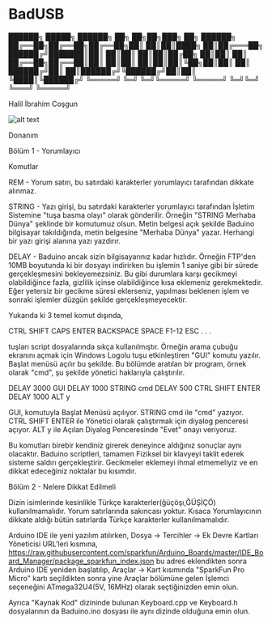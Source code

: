 # BadUSB

██████╗  █████╗ ██████╗ ██╗   ██╗██╗███╗   ██╗ ██████╗ 
██╔══██╗██╔══██╗██╔══██╗██║   ██║██║████╗  ██║██╔═══██╗
██████╔╝███████║██║  ██║██║   ██║██║██╔██╗ ██║██║   ██║
██╔══██╗██╔══██║██║  ██║██║   ██║██║██║╚██╗██║██║   ██║
██████╔╝██║  ██║██████╔╝╚██████╔╝██║██║ ╚████║╚██████╔╝
╚═════╝ ╚═╝  ╚═╝╚═════╝  ╚═════╝ ╚═╝╚═╝  ╚═══╝ ╚═════╝ 

Halil İbrahim Coşgun

![alt text](http://i.imgur.com/mnQKtk9.png)

Donanım



Bölüm 1 - Yorumlayıcı

Komutlar

REM - Yorum satırı, bu satırdaki karakterler yorumlayıcı tarafından dikkate alınmaz.

STRING - Yazı girişi, bu satırdaki karakterler yorumlayıcı tarafından İşletim Sistemine "tuşa basma olayı" olarak gönderilir. Örneğin "STRING Merhaba Dünya" şeklinde bir komutumuz olsun. Metin belgesi açık şekilde Baduino bilgisayar takıldığında, metin belgesine "Merhaba Dünya" yazar. Herhangi bir yazı girişi alanına yazı yazdırır.

DELAY - Baduino ancak sizin bilgisayarınız kadar hızlıdır. Örneğin FTP'den 10MB boyutunda ki bir dosyayı indirirken bu işlemin 1 saniye gibi bir sürede gerçekleşmesini bekleyemezsiniz. Bu gibi durumlara karşı gecikmeyi olabildiğince fazla, gizlilik içinse olabildiğince kısa eklemeniz gerekmektedir. Eğer yetersiz bir gecikme süresi eklerseniz, yapılması beklenen işlem ve sonraki işlemler düzgün şekilde gerçekleşmeyecektir.

Yukarıda ki 3 temel komut dışında,

CTRL
SHIFT
CAPS
ENTER
BACKSPACE
SPACE
F1-12
ESC
.
.
.

tuşları script dosyalarında sıkça kullanılmıştır. Örneğin arama çubuğu ekranını açmak için Windows Logolu tuşu etkinleştiren "GUI" komutu yazılır. Başlat menüsü açılır bu şekilde. Bu bölümde aratılan bir program, örnek olarak "cmd", şu şekilde yönetici haklarıyla çalıştırılır.

DELAY 3000
GUI
DELAY 1000
STRING cmd
DELAY 500
CTRL SHIFT ENTER
DELAY 1000
ALT y

GUI, komutuyla Başlat Menüsü açılıyor.
STRING cmd ile "cmd" yazıyor.
CTRL SHIFT ENTER ile Yönetici olarak çalıştırmak için diyalog penceresi açıyor.
ALT y ile Açılan Diyalog Penceresinde "Evet" onayı veriyoruz.


Bu komutları birebir kendiniz girerek deneyince aldığınız sonuçlar aynı olacaktır. Baduino scriptleri, tamamen Fiziksel bir klavyeyi taklit ederek sisteme saldırı gerçekleştirir. Gecikmeler eklemeyi ihmal etmemeliyiz ve en dikkat edeceğiniz noktalar bu kısımdır.

Bölüm 2 - Nelere Dikkat Edilmeli

Dizin isimlerinde kesinlikle Türkçe karakterler(ğüçöşı,ĞÜŞİÇÖ) kullanılmamalıdır. Yorum satırlarında sakıncası yoktur. Kısaca Yorumlayıcının dikkate aldığı bütün satırlarda Türkçe karakterler kullanılmamalıdır.

Arduino IDE ile yeni yazılım atılırken,
Dosya -> Tercihler -> Ek Devre Kartları Yöneticisi URL'leri kısmına,
https://raw.githubusercontent.com/sparkfun/Arduino_Boards/master/IDE_Board_Manager/package_sparkfun_index.json
bu adres eklendikten sonra Arduino IDE yeniden başlatılıp,
Araçlar -> Kart kısımında "SparkFun Pro Micro" kartı seçildikten sonra yine Araçlar bölümüne gelen İşlemci seçeneğini ATmega32U4(5V, 16MHz) olarak seçtiğinizden emin olun.

Ayrıca "Kaynak Kod" dizininde bulunan Keyboard.cpp ve Keyboard.h dosyalarının da Baduino.ino dosyası ile aynı dizinde olduğuna emin olun.
